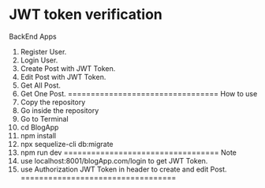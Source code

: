 JWT token verification
=================================
BackEnd Apps
1. Register User.
2. Login User.
3. Create Post with JWT Token.
4. Edit Post with JWT Token.
5. Get All Post.
6. Get One Post.
=================================
How to use
1. Copy the repository
2. Go inside the repository
3. Go to Terminal 
4. cd BlogApp
5. npm install
6. npx sequelize-cli db:migrate
7. npm run dev
==================================
Note
1. use localhost:8001/blogApp.com/login to get JWT Token.
2. use Authorization JWT Token in header to create and edit Post. 
==================================